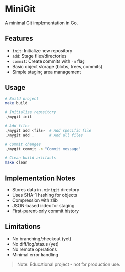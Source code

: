# MiniGit

A minimal Git implementation in Go.

## Features
- `init`: Initialize new repository
- `add`: Stage files/directories
- `commit`: Create commits with `-m` flag
- Basic object storage (blobs, trees, commits)
- Simple staging area management

## Usage
```sh
# Build project
make build

# Initialize repository
./mygit init

# Add files
./mygit add <file>  # Add specific file
./mygit add .       # Add all files

# Commit changes
./mygit commit -m "Commit message"

# Clean build artifacts
make clean
```

## Implementation Notes
- Stores data in `.minigit` directory
- Uses SHA-1 hashing for objects
- Compression with zlib
- JSON-based index for staging
- First-parent-only commit history

## Limitations
- No branching/checkout (yet)
- No diff/log/status (yet)
- No remote operations
- Minimal error handling

> Note: Educational project - not for production use.
